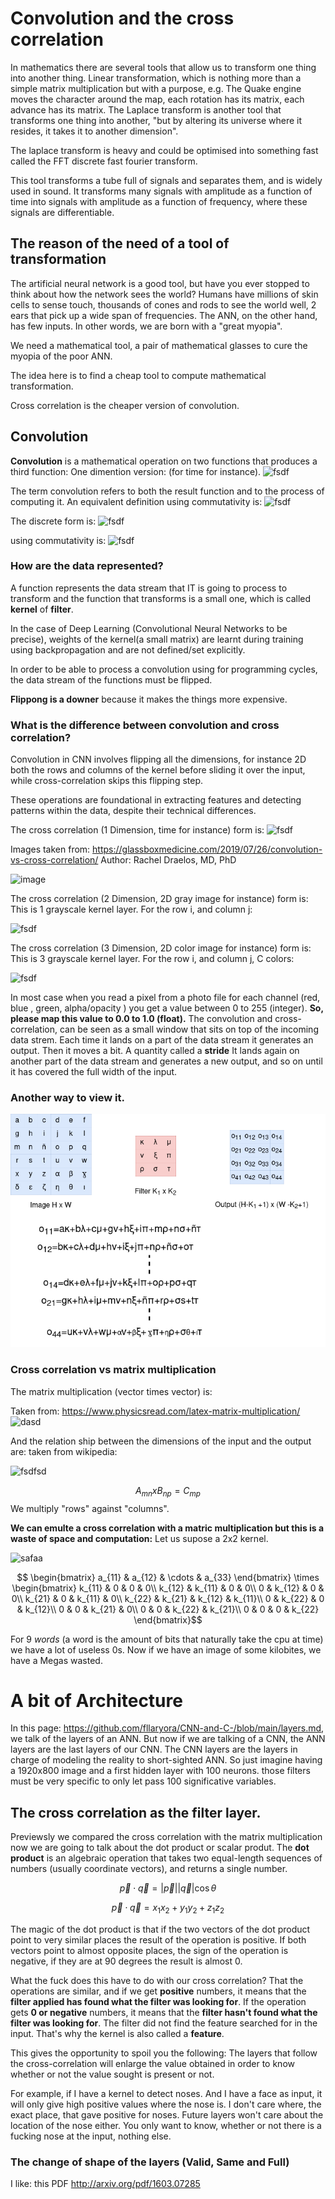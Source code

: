 # Convolution and the cross correlation



In mathematics there are several tools that allow us to transform one thing into another thing.
Linear transformation, which is nothing more than a simple matrix multiplication but with a purpose, e.g.
The Quake engine moves the character around the map, each rotation has its matrix, each advance has its matrix.
The Laplace transform is another tool that transforms one thing into another, "but by altering its universe where it resides,
 it takes it to another dimension". 

The laplace transform is heavy and could be optimised into something fast called the FFT discrete fast fourier transform.

This tool transforms a tube full of signals and separates them, and is widely used in sound.
It transforms many signals with amplitude as a function of time into signals with amplitude
as a function of frequency, where these signals are differentiable.

## The reason of the need of a tool of transformation

The artificial neural network is a good tool, but have you ever stopped to think about how the network sees the world?
Humans have millions of skin cells to sense touch, thousands of cones and rods to see the world well,
2 ears that pick up a wide span of frequencies.
The ANN, on the other hand, has few inputs. In other words, we are born with a "great myopia". 

We need a mathematical tool, a pair of mathematical glasses to cure the myopia of the poor ANN.

The idea here is to find a cheap tool to compute mathematical transformation.

Cross correlation is the cheaper version of convolution.

## Convolution

**Convolution** is a mathematical operation on two functions that produces a third function:
One dimention version: (for time for instance).
![fsdf](https://latex.codecogs.com/svg.image?(f\ast&space;g)(t):=\int_{-\infty}^{\infty}f(\tau)g(t-\tau)d\tau)

The term convolution refers to both the result function and to the process of computing it.
An equivalent definition using commutativity is: 
![fsdf](https://latex.codecogs.com/svg.image?(f\ast&space;g)(t):=\int_{-\infty}^{\infty}f(t-\tau)g(\tau)d\tau)

The discrete form is:
![fsdf](https://latex.codecogs.com/svg.image?(f&space;\ast&space;g)[n]=\sum_{m=-\infty}^{\infty}&space;f[m]&space;g[n-m])

using commutativity is: 
![fsdf](https://latex.codecogs.com/svg.image?(f&space;\ast&space;g)[n]=\sum_{m=-\infty}^{\infty}&space;f[n-m]&space;g[m])

### How are the data represented?

A function represents the data stream that IT is going to process to transform and
the function that transforms is a small one, which is called **kernel** of **filter**.

In the case of Deep Learning (Convolutional Neural Networks to be precise), weights of the kernel(a small matrix) are
learnt during training using backpropagation and are not defined/set explicitly.

In order to be able to process a convolution using for programming cycles, the data stream of the functions must be flipped.

**Flippong is a downer** because it makes the things more expensive.


### What is the difference between convolution and cross correlation?

Convolution in CNN involves flipping all the dimensions, for instance 2D both the rows and columns of the kernel before sliding it over the input,
while cross-correlation skips this flipping step.

These operations are foundational in extracting features and detecting patterns within the data, despite their technical differences.

The cross correlation (1 Dimension, time for instance) form is:
![fsdf](https://latex.codecogs.com/svg.image?(f&space;\star&space;g)[n]=\sum_{m=-\infty}^{\infty}&space;f[n+m]&space;g[m])

Images taken from: https://glassboxmedicine.com/2019/07/26/convolution-vs-cross-correlation/
Author: Rachel Draelos, MD, PhD

![image](https://glassboxmedicine.com/wp-content/uploads/2019/07/6_image_expanded.png)

The cross correlation (2 Dimension, 2D gray image for instance) form is:
This is 1 grayscale kernel layer.
For the row i, and column j:

![fsdf](https://latex.codecogs.com/svg.image?(A&space;\star&space;W)[i][j]=\sum_{i'=0}^{k-1}\sum_{j'=0}^{k-1}&space;A[i+i'][j+j']&space;W[i][j])

The cross correlation (3 Dimension, 2D color image for instance) form is:
This is 3 grayscale kernel layer.
For the row i, and column j, C colors:

![fsdf](https://latex.codecogs.com/svg.image?(A&space;\star&space;W)[i][j]=\sum_{i'=0}^{k-1}\sum_{j'=0}^{k-1}\sum_{c=0}^{C-1}&space;A[i+i'][j+j'][c]&space;W[c][i][j])

In most case when you read a pixel from a photo file for each channel (red, blue , green, alpha/opacity ) you get a value between 0 to 255 (integer).
**So, please map this value to 0.0 to 1.0 (float).**
The convolution and cross-correlation, can be seen as a small window that sits on top of the incoming data strem.
Each time it lands on a part of the data stream it generates an output. Then it moves a bit.
A quantity called a **stride** It lands again on another part of the data stream and generates a new output,
and so on until it has covered the full width of the input. 

### Another way to view it.

<img src="cross-correlation.png" alt="Image of Cross correlation layer" />

### Cross correlation vs matrix multiplication

The matrix multiplication (vector times vector) is:

Taken from: https://www.physicsread.com/latex-matrix-multiplication/
![dasd](https://www.physicsread.com/wp-content/uploads/2022/02/m_n_mateix_mult.png)

And the relation ship between the dimensions of the input and the output are:
taken from wikipedia:

![fsdfsd](https://upload.wikimedia.org/wikipedia/commons/thumb/1/18/Matrix_multiplication_qtl1.svg/220px-Matrix_multiplication_qtl1.svg.png)

$$A_{mn}xB_{np}=C_{mp}$$
We multiply "rows" against "columns".

**We can emulte a cross correlation with a matric multiplication but this is a waste of space and computation:**
Let us supose a 2x2 kernel.

![safaa](https://latex.codecogs.com/svg.image?\begin{bmatrix}a_{11}&a_{12}&\cdots&a_{33}\end{bmatrix}\times\begin{bmatrix}k_{11}&0&0&0\\k_{12}&k_{11}&0&0\\0&k_{12}&0&0\\k_{21}&0&k_{11}&0\\k_{22}&k_{21}&k_{12}&k_{11}\\0&k_{22}&0&k_{12}\\0&0&k_{21}&0\\0&0&k_{22}&k_{21}\\0&0&0&k_{22}\end{bmatrix})

$$ \begin{bmatrix}
 a_{11} & a_{12} & \cdots & a_{33} 
\end{bmatrix}
\times
\begin{bmatrix}
 k_{11} & 0      & 0      & 0\\
 k_{12} & k_{11} & 0      & 0\\ 
 0      & k_{12} & 0      & 0\\
 k_{21} & 0      & k_{11} & 0\\
 k_{22} & k_{21} & k_{12} & k_{11}\\
 0      & k_{22} & 0      & k_{12}\\
 0      & 0      & k_{21} & 0\\
 0      & 0      & k_{22} & k_{21}\\
 0      & 0      & 0      & k_{22}
\end{bmatrix}$$

For 9 *words* (a word is the amount of bits that naturally take the cpu at time) we have a lot of useless 0s.
Now if we have an image of some kilobites, we have a Megas wasted.

# A bit of Architecture

In this page: https://github.com/fllaryora/CNN-and-C-/blob/main/layers.md, we talk of the layers of an ANN.
But now if we are talking of a CNN, the ANN layers are the last layers of our CNN.
The CNN layers are the layers in charge of modeling the reality to short-sighted ANN.
So just imagine having a 1920x800 image and a first hidden layer with 100 neurons.
those filters must be very specific to only let pass 100 significative variables.

## The cross correlation as the filter layer.

Previewsly we compared the cross correlation with the matrix multiplication now we are going to talk about the dot product or scalar produt.
The **dot product** is an algebraic operation that takes two equal-length sequences of numbers (usually coordinate vectors), and returns a single number.

$$\vec{p} \cdot \vec{q}=\left | \vec{p} \right |\left | \vec{q} \right |\cos\theta$$

$$\vec{p}\cdot\vec{q}=x_{1}x_{2}+y_{1}y_{2}+z_{1}z_{2}$$

The magic of the dot product is that if the two vectors of the dot product point to very similar places the result of the operation is positive. If both vectors point to almost opposite places, the sign of the operation is negative, if they are at 90 degrees the result is almost 0.

What the fuck does this have to do with our cross correlation? That the operations are similar,
 and if we get **positive** numbers, it means that the **filter applied has found what the filter was looking for**.
 If the operation gets **0 or negative** numbers, it means that the **filter hasn't found what the filter was looking for**.
 The filter did not find the feature searched for in the input. That's why the kernel is also called a **feature**.

This gives the opportunity to spoil you the following:
The layers that follow the cross-correlation will enlarge the value obtained in order to know whether or not the value sought is present or not.

For example, if I have a kernel to detect noses. And I have a face as input, it will only give high positive values where the nose is.
I don't care where, the exact place, that gave positive for noses.
Future layers won't care about the location of the nose either.
You only want to know, whether or not there is a fucking nose at the input, nothing else.  

### The change of shape of the layers (Valid, Same and Full)

I like: this PDF http://arxiv.org/pdf/1603.07285
